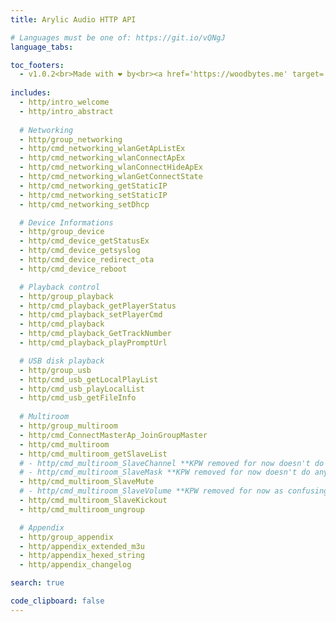 ```yaml
---
title: Arylic Audio HTTP API

# Languages must be one of: https://git.io/vQNgJ
language_tabs:

toc_footers:
  - v1.0.2<br>Made with ❤️ by<br><a href='https://woodbytes.me' target='_blank'>Woodbytes</a> and <a href="https://www.facebook.com/NWT.Stuff" target="_blank">NWT.Stuff</a> 
  
includes:
  - http/intro_welcome
  - http/intro_abstract
  
  # Networking
  - http/group_networking
  - http/cmd_networking_wlanGetApListEx
  - http/cmd_networking_wlanConnectApEx
  - http/cmd_networking_wlanConnectHideApEx
  - http/cmd_networking_wlanGetConnectState
  - http/cmd_networking_getStaticIP
  - http/cmd_networking_setStaticIP
  - http/cmd_networking_setDhcp

  # Device Informations
  - http/group_device
  - http/cmd_device_getStatusEx
  - http/cmd_device_getsyslog
  - http/cmd_device_redirect_ota
  - http/cmd_device_reboot

  # Playback control
  - http/group_playback
  - http/cmd_playback_getPlayerStatus
  - http/cmd_playback_setPlayerCmd
  - http/cmd_playback
  - http/cmd_playback_GetTrackNumber
  - http/cmd_playback_playPromptUrl

  # USB disk playback
  - http/group_usb
  - http/cmd_usb_getLocalPlayList
  - http/cmd_usb_playLocalList
  - http/cmd_usb_getFileInfo
  
  # Multiroom
  - http/group_multiroom
  - http/cmd_ConnectMasterAp_JoinGroupMaster
  - http/cmd_multiroom
  - http/cmd_multiroom_getSlaveList
  # - http/cmd_multiroom_SlaveChannel **KPW removed for now doesn't do anything !!
  # - http/cmd_multiroom_SlaveMask **KPW removed for now doesn't do anything !!
  - http/cmd_multiroom_SlaveMute
  # - http/cmd_multiroom_SlaveVolume **KPW removed for now as confusing can be acheieved with other commands !!
  - http/cmd_multiroom_SlaveKickout
  - http/cmd_multiroom_ungroup

  # Appendix
  - http/group_appendix
  - http/appendix_extended_m3u
  - http/appendix_hexed_string
  - http/appendix_changelog

search: true

code_clipboard: false
---
```

